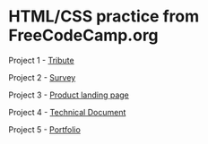 <h1>HTML/CSS practice from FreeCodeCamp.org</h1>

Project 1 - <a href="https://codepen.io/rubbos/pen/YzwMBLx" target="blank_">Tribute</a>

Project 2 - <a href="https://codepen.io/rubbos/pen/abdgoaO" target="blank_">Survey</a>

Project 3 - <a href="https://codepen.io/rubbos/pen/zYrgXjE" target="blank_">Product landing page</a>

Project 4 - <a href="https://codepen.io/rubbos/pen/LYNYzpr" target="blank_">Technical Document</a>

Project 5 - <a href="https://codepen.io/rubbos/pen/VwaaWGG" target="blank_">Portfolio</a>
